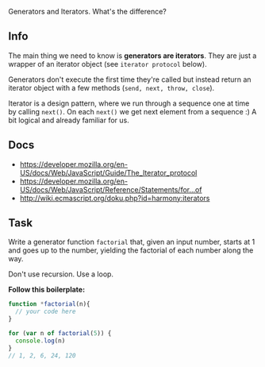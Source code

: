 Generators and Iterators. What's the difference?

## Info
The main thing we need to know is __generators are iterators__. 
They are just a wrapper of an iterator object (see `iterator protocol` below).

Generators don't execute the first time they're called but instead
return an iterator object with a few methods (`send, next, throw, close`).

Iterator is a design pattern, where we run through a sequence one at time
by calling `next()`. On each `next()` we get next element from a sequence :)
A bit logical and already familiar for us.

## Docs
 - https://developer.mozilla.org/en-US/docs/Web/JavaScript/Guide/The_Iterator_protocol
 - https://developer.mozilla.org/en-US/docs/Web/JavaScript/Reference/Statements/for...of
 - http://wiki.ecmascript.org/doku.php?id=harmony:iterators

## Task

Write a generator function `factorial` that, given an input number, starts at 1 and goes
up to the number, yielding the factorial of each number along the way.

Don't use recursion. Use a loop.

**Follow this boilerplate:**
```js
function *factorial(n){
  // your code here
}

for (var n of factorial(5)) {
  console.log(n)
}
// 1, 2, 6, 24, 120 
```
